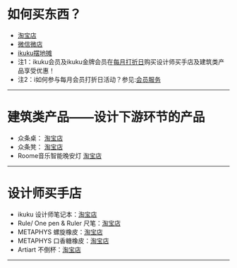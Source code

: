 # 如何买东西？

* [淘宝店](https://shop130496019.taobao.com) 
* [微信微店](http://mp.weixin.qq.com/bizmall/mallshelf?t=mall/list&biz=MjM5OTAxMDE2MA==&shelf_id=1&showwxpaytitle=1&scene=1&pass_ticket=eNVNbJGCmTjtOURVx3E3w7qJlgI6SpwfA1jiC4nxW2EIS3ikD2eJ9XjZhI%2BSzt8a)  
* [ikuku摆地摊](http://www.ikuku.cn/ucenter.php?action=shop)  
* 注1：ikuku会员及ikuku金牌会员在[每月打折日](member-3.md)购买设计师买手店及建筑类产品享受优惠！
* 注2：i如何参与每月会员打折日活动？参见:[会员服务](member.md)



----

# 建筑类产品——设计下游环节的产品

* 众条桌： [淘宝店](hhttps://item.taobao.com/item.htm?id=526463778043)  
* 众条凳： [淘宝店](hhttps://item.taobao.com/item.htm?id=526430391096) 
* Roome音乐智能晚安灯  [淘宝店](hhttps://item.taobao.com/item.htm?id=528618128206) 


----

# 设计师买手店

* ikuku 设计师笔记本：[淘宝店](https://item.taobao.com/item.htm?spm=a1z10.5-c.w4002-12194298920.25.BGzs55&id=525157480648)
* Rule/ One pen & Ruler 尺笔：[淘宝店](https://item.taobao.com/item.htm?spm=a1z10.5-c.w4002-12194298920.28.BGzs55&id=525776252398)
* METAPHYS 螺旋橡皮：[淘宝店](hhttps://item.taobao.com/item.htm?spm=a1z10.5-c.w4002-12194298920.31.BGzs55&id=525743152977)
* METAPHYS 口香糖橡皮：[淘宝店](hhttps://item.taobao.com/item.htm?spm=a1z10.5-c.w4002-12194298920.37.BGzs55&id=525741048851)
* Artiart 不倒杯：[淘宝店](hhttps://item.taobao.com/item.htm?spm=a1z10.5-c.w4002-12194298920.34.BGzs55&id=525778168428)

----
